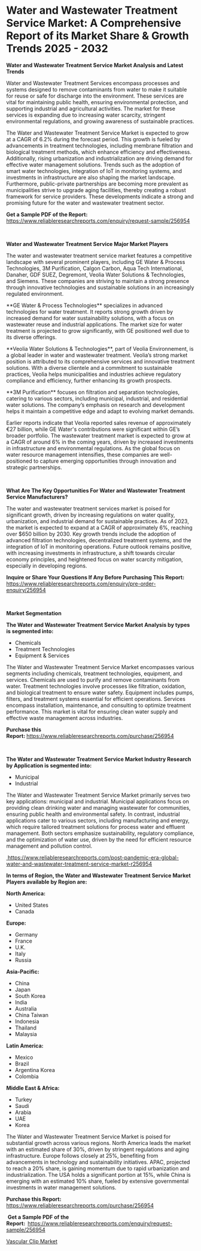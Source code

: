 <p><h1>Water and Wastewater Treatment Service Market: A Comprehensive Report of its Market Share & Growth Trends 2025 - 2032</h1></p><p><strong>Water and Wastewater Treatment Service Market Analysis and Latest Trends</strong></p>
<p><p>Water and Wastewater Treatment Services encompass processes and systems designed to remove contaminants from water to make it suitable for reuse or safe for discharge into the environment. These services are vital for maintaining public health, ensuring environmental protection, and supporting industrial and agricultural activities. The market for these services is expanding due to increasing water scarcity, stringent environmental regulations, and growing awareness of sustainable practices.</p><p>The Water and Wastewater Treatment Service Market is expected to grow at a CAGR of 6.2% during the forecast period. This growth is fueled by advancements in treatment technologies, including membrane filtration and biological treatment methods, which enhance efficiency and effectiveness. Additionally, rising urbanization and industrialization are driving demand for effective water management solutions. Trends such as the adoption of smart water technologies, integration of IoT in monitoring systems, and investments in infrastructure are also shaping the market landscape. Furthermore, public-private partnerships are becoming more prevalent as municipalities strive to upgrade aging facilities, thereby creating a robust framework for service providers. These developments indicate a strong and promising future for the water and wastewater treatment sector.</p></p>
<p><strong>Get a Sample PDF of the Report:&nbsp;</strong> <a href="https://www.reliableresearchreports.com/enquiry/request-sample/256954?utm_campaign=2278&utm_medium=2&utm_source=Github&utm_content=ia&utm_term=30032025&utm_id=water-and-wastewater-treatment-service">https://www.reliableresearchreports.com/enquiry/request-sample/256954</a></p>
<p>&nbsp;</p>
<p><strong>Water and Wastewater Treatment Service Major Market Players</strong></p>
<p><p>The water and wastewater treatment service market features a competitive landscape with several prominent players, including GE Water & Process Technologies, 3M Purification, Calgon Carbon, Aqua Tech International, Danaher, GDF SUEZ, Degremont, Veolia Water Solutions & Technologies, and Siemens. These companies are striving to maintain a strong presence through innovative technologies and sustainable solutions in an increasingly regulated environment.</p><p>**GE Water & Process Technologies** specializes in advanced technologies for water treatment. It reports strong growth driven by increased demand for water sustainability solutions, with a focus on wastewater reuse and industrial applications. The market size for water treatment is projected to grow significantly, with GE positioned well due to its diverse offerings.</p><p>**Veolia Water Solutions & Technologies**, part of Veolia Environnement, is a global leader in water and wastewater treatment. Veolia’s strong market position is attributed to its comprehensive services and innovative treatment solutions. With a diverse clientele and a commitment to sustainable practices, Veolia helps municipalities and industries achieve regulatory compliance and efficiency, further enhancing its growth prospects.</p><p>**3M Purification** focuses on filtration and separation technologies, catering to various sectors, including municipal, industrial, and residential water solutions. The company’s emphasis on research and development helps it maintain a competitive edge and adapt to evolving market demands. </p><p>Earlier reports indicate that Veolia reported sales revenue of approximately €27 billion, while GE Water's contributions were significant within GE’s broader portfolio. The wastewater treatment market is expected to grow at a CAGR of around 6% in the coming years, driven by increased investments in infrastructure and environmental regulations. As the global focus on water resource management intensifies, these companies are well-positioned to capture emerging opportunities through innovation and strategic partnerships.</p></p>
<p>&nbsp;</p>
<p><strong>What Are The Key Opportunities For Water and Wastewater Treatment Service Manufacturers?</strong></p>
<p><p>The water and wastewater treatment services market is poised for significant growth, driven by increasing regulations on water quality, urbanization, and industrial demand for sustainable practices. As of 2023, the market is expected to expand at a CAGR of approximately 6%, reaching over $650 billion by 2030. Key growth trends include the adoption of advanced filtration technologies, decentralized treatment systems, and the integration of IoT in monitoring operations. Future outlook remains positive, with increasing investments in infrastructure, a shift towards circular economy principles, and heightened focus on water scarcity mitigation, especially in developing regions.</p></p>
<p><strong>Inquire or Share Your Questions If Any Before Purchasing This Report:</strong> <a href="https://www.reliableresearchreports.com/enquiry/pre-order-enquiry/256954?utm_campaign=2278&utm_medium=2&utm_source=Github&utm_content=ia&utm_term=30032025&utm_id=water-and-wastewater-treatment-service">https://www.reliableresearchreports.com/enquiry/pre-order-enquiry/256954</a></p>
<p>&nbsp;</p>
<p><strong>Market Segmentation</strong></p>
<p><strong>The Water and Wastewater Treatment Service Market Analysis by types is segmented into:</strong></p>
<p><ul><li>Chemicals</li><li>Treatment Technologies</li><li>Equipment & Services</li></ul></p>
<p><p>The Water and Wastewater Treatment Service Market encompasses various segments including chemicals, treatment technologies, equipment, and services. Chemicals are used to purify and remove contaminants from water. Treatment technologies involve processes like filtration, oxidation, and biological treatment to ensure water safety. Equipment includes pumps, filters, and treatment systems essential for efficient operations. Services encompass installation, maintenance, and consulting to optimize treatment performance. This market is vital for ensuring clean water supply and effective waste management across industries.</p></p>
<p><strong>Purchase this Report:&nbsp;</strong><a href="https://www.reliableresearchreports.com/purchase/256954?utm_campaign=2278&utm_medium=2&utm_source=Github&utm_content=ia&utm_term=30032025&utm_id=water-and-wastewater-treatment-service">https://www.reliableresearchreports.com/purchase/256954</a></p>
<p>&nbsp;</p>
<p><strong>The Water and Wastewater Treatment Service Market Industry Research by Application is segmented into:</strong></p>
<p><ul><li>Municipal</li><li>Industrial</li></ul></p>
<p><p>The Water and Wastewater Treatment Service Market primarily serves two key applications: municipal and industrial. Municipal applications focus on providing clean drinking water and managing wastewater for communities, ensuring public health and environmental safety. In contrast, industrial applications cater to various sectors, including manufacturing and energy, which require tailored treatment solutions for process water and effluent management. Both sectors emphasize sustainability, regulatory compliance, and the optimization of water use, driven by the need for efficient resource management and pollution control.</p></p>
<p><a href="https://www.reliableresearchreports.com/post-pandemic-era-global-water-and-wastewater-treatment-service-market-r256954?utm_campaign=2278&utm_medium=2&utm_source=Github&utm_content=ia&utm_term=30032025&utm_id=water-and-wastewater-treatment-service">&nbsp;https://www.reliableresearchreports.com/post-pandemic-era-global-water-and-wastewater-treatment-service-market-r256954</a></p>
<p><strong>In terms of Region, the Water and Wastewater Treatment Service Market Players available by Region are:</strong></p>
<p>
    <p> <strong> North America: </strong>
        <ul>
            <li>United States</li>
            <li>Canada</li>
        </ul>
        </p> 
    <p> <strong> Europe: </strong>
        <ul>
            <li>Germany</li>
            <li>France</li>
            <li>U.K.</li>
            <li>Italy</li>
            <li>Russia</li>
        </ul>
        </p> 
    <p> <strong> Asia-Pacific: </strong>
        <ul>
            <li>China</li>
            <li>Japan</li>
            <li>South Korea</li>
            <li>India</li>
            <li>Australia</li>
            <li>China Taiwan</li>
            <li>Indonesia</li>
            <li>Thailand</li>
            <li>Malaysia</li>
        </ul>
        </p> 
    <p> <strong> Latin America: </strong>
        <ul>
            <li>Mexico</li>
            <li>Brazil</li>
            <li>Argentina Korea</li>
            <li>Colombia</li>
        </ul>
        </p> 
    <p> <strong> Middle East & Africa: </strong>
        <ul>
            <li>Turkey</li>
            <li>Saudi</li>
            <li>Arabia</li>
            <li>UAE</li>
            <li>Korea</li>
        </ul>
    </p>
    </p>
<p><p>The Water and Wastewater Treatment Service Market is poised for substantial growth across various regions. North America leads the market with an estimated share of 30%, driven by stringent regulations and aging infrastructure. Europe follows closely at 25%, benefiting from advancements in technology and sustainability initiatives. APAC, projected to reach a 20% share, is gaining momentum due to rapid urbanization and industrialization. The USA holds a significant portion at 15%, while China is emerging with an estimated 10% share, fueled by extensive governmental investments in water management solutions.</p></p>
<p><strong>Purchase this Report: </strong><a href="https://www.reliableresearchreports.com/purchase/256954?utm_campaign=2278&utm_medium=2&utm_source=Github&utm_content=ia&utm_term=30032025&utm_id=water-and-wastewater-treatment-service">https://www.reliableresearchreports.com/purchase/256954</a></p>
<p>&nbsp;<strong>Get a Sample PDF of the Report:&nbsp;&nbsp;</strong><a href="https://www.reliableresearchreports.com/enquiry/request-sample/256954?utm_campaign=2278&utm_medium=2&utm_source=Github&utm_content=ia&utm_term=30032025&utm_id=water-and-wastewater-treatment-service">https://www.reliableresearchreports.com/enquiry/request-sample/256954</a></p>
<p><strong></strong></p>
<p><p><a href="https://github.com/kbollin866/Market-Research-Report-List-1/blob/main/vascular-clip-market.md?utm_campaign=2278&utm_medium=2&utm_source=Github&utm_content=ia&utm_term=30032025&utm_id=water-and-wastewater-treatment-service">Vascular Clip Market</a></p></p>
